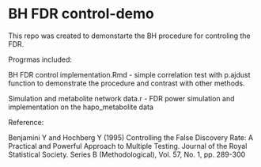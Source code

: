 # BH FDR control-demo

This repo was created to demonstarte the BH procedure for controling the FDR.

Progrmas included:

BH FDR control implementation.Rmd - simple correlation test with p.ajdust function to demonstrate the procedure and contrast with other methods.

Simulation and metabolite network data.r - FDR power simulation and implementation on the hapo_metabolite data


Reference:

Benjamini Y and Hochberg Y (1995) Controlling the False Discovery Rate: A Practical and Powerful Approach to Multiple Testing. 
Journal of the Royal Statistical Society. Series B (Methodological), Vol. 57, No. 1, pp. 289-300
